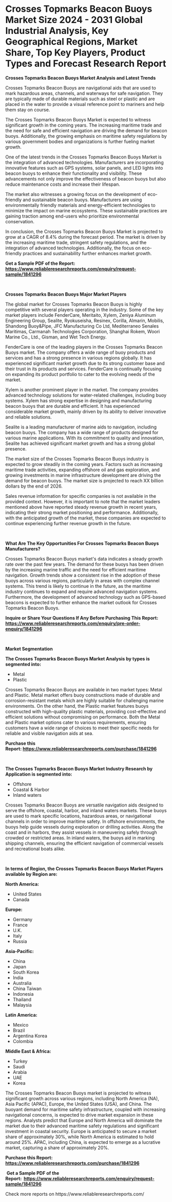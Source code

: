 <p><h1>Crosses Topmarks Beacon Buoys Market Size 2024 - 2031 Global Industrial Analysis, Key Geographical Regions, Market Share, Top Key Players, Product Types and Forecast Research Report</h1></p><p><strong>Crosses Topmarks Beacon Buoys Market Analysis and Latest Trends</strong></p>
<p><p>Crosses Topmarks Beacon Buoys are navigational aids that are used to mark hazardous areas, channels, and waterways for safe navigation. They are typically made of durable materials such as steel or plastic and are placed in the water to provide a visual reference point to mariners and help them stay on course.</p><p>The Crosses Topmarks Beacon Buoys Market is expected to witness significant growth in the coming years. The increasing maritime trade and the need for safe and efficient navigation are driving the demand for beacon buoys. Additionally, the growing emphasis on maritime safety regulations by various government bodies and organizations is further fueling market growth.</p><p>One of the latest trends in the Crosses Topmarks Beacon Buoys Market is the integration of advanced technologies. Manufacturers are incorporating innovative features such as GPS systems, solar panels, and LED lights into beacon buoys to enhance their functionality and visibility. These advancements not only improve the effectiveness of beacon buoys but also reduce maintenance costs and increase their lifespan.</p><p>The market also witnesses a growing focus on the development of eco-friendly and sustainable beacon buoys. Manufacturers are using environmentally friendly materials and energy-efficient technologies to minimize the impact on marine ecosystems. These sustainable practices are gaining traction among end-users who prioritize environmental conservation.</p><p>In conclusion, the Crosses Topmarks Beacon Buoys Market is projected to grow at a CAGR of 8.4% during the forecast period. The market is driven by the increasing maritime trade, stringent safety regulations, and the integration of advanced technologies. Additionally, the focus on eco-friendly practices and sustainability further enhances market growth.</p></p>
<p><strong>Get a Sample PDF of the Report:&nbsp; <a href="https://www.reliableresearchreports.com/enquiry/request-sample/1841296">https://www.reliableresearchreports.com/enquiry/request-sample/1841296</a></strong></p>
<p>&nbsp;</p>
<p><strong>Crosses Topmarks Beacon Buoys Major Market Players</strong></p>
<p><p>The global market for Crosses Topmarks Beacon Buoys is highly competitive with several players operating in the industry. Some of the key market players include FenderCare, Meritaito, Xylem, Zeniya Aluminum Engineering Group, Sealite, Ryokuseisha, Resinex, Corilla, Almarin, Mobilis, Shandong Buoy&Pipe, JFC Manufacturing Co Ltd, Mediterraneo Senales Maritimas, Carmanah Technologies Corporation, Shanghai Rokem, Woori Marine Co., Ltd., Gisman, and Wet Tech Energy.</p><p>FenderCare is one of the leading players in the Crosses Topmarks Beacon Buoys market. The company offers a wide range of buoy products and services and has a strong presence in various regions globally. It has experienced significant market growth due to its strong customer base and their trust in its products and services. FenderCare is continually focusing on expanding its product portfolio to cater to the evolving needs of the market.</p><p>Xylem is another prominent player in the market. The company provides advanced technology solutions for water-related challenges, including buoy systems. Xylem has strong expertise in designing and manufacturing beacon buoys that are durable and efficient. It has experienced considerable market growth, mainly driven by its ability to deliver innovative and reliable solutions.</p><p>Sealite is a leading manufacturer of marine aids to navigation, including beacon buoys. The company has a wide range of products designed for various marine applications. With its commitment to quality and innovation, Sealite has achieved significant market growth and has a strong global presence.</p><p>The market size of the Crosses Topmarks Beacon Buoys industry is expected to grow steadily in the coming years. Factors such as increasing maritime trade activities, expanding offshore oil and gas exploration, and growing investments in marine infrastructure development are driving the demand for beacon buoys. The market size is projected to reach XX billion dollars by the end of 2026.</p><p>Sales revenue information for specific companies is not available in the provided context. However, it is important to note that the market leaders mentioned above have reported steady revenue growth in recent years, indicating their strong market positioning and performance. Additionally, with the anticipated growth of the market, these companies are expected to continue experiencing further revenue growth in the future.</p></p>
<p>&nbsp;</p>
<p><strong>What Are The Key Opportunities For Crosses Topmarks Beacon Buoys Manufacturers?</strong></p>
<p><p>Crosses Topmarks Beacon Buoys market's data indicates a steady growth rate over the past few years. The demand for these buoys has been driven by the increasing marine traffic and the need for efficient maritime navigation. Growth trends show a consistent rise in the adoption of these buoys across various regions, particularly in areas with complex channel systems. This trend is likely to continue in the future, as the maritime industry continues to expand and require advanced navigation systems. Furthermore, the development of advanced technology such as GPS-based beacons is expected to further enhance the market outlook for Crosses Topmarks Beacon Buoys.</p></p>
<p><strong>Inquire or Share Your Questions If Any Before Purchasing This Report: <a href="https://www.reliableresearchreports.com/enquiry/pre-order-enquiry/1841296">https://www.reliableresearchreports.com/enquiry/pre-order-enquiry/1841296</a></strong></p>
<p>&nbsp;</p>
<p><strong>Market Segmentation</strong></p>
<p><strong>The Crosses Topmarks Beacon Buoys Market Analysis by types is segmented into:</strong></p>
<p><ul><li>Metal</li><li>Plastic</li></ul></p>
<p><p>Crosses Topmarks Beacon Buoys are available in two market types: Metal and Plastic. Metal market offers buoy constructions made of durable and corrosion-resistant metals which are highly suitable for challenging marine environments. On the other hand, the Plastic market features buoys constructed with high-quality plastic materials, providing cost-effective and efficient solutions without compromising on performance. Both the Metal and Plastic market options cater to various requirements, ensuring customers have a wide range of choices to meet their specific needs for reliable and visible navigation aids at sea.</p></p>
<p><strong>Purchase this Report:&nbsp;<a href="https://www.reliableresearchreports.com/purchase/1841296">https://www.reliableresearchreports.com/purchase/1841296</a></strong></p>
<p>&nbsp;</p>
<p><strong>The Crosses Topmarks Beacon Buoys Market Industry Research by Application is segmented into:</strong></p>
<p><ul><li>Offshore</li><li>Coastal & Harbor</li><li>Inland waters</li></ul></p>
<p><p>Crosses Topmarks Beacon Buoys are versatile navigation aids designed to serve the offshore, coastal, harbor, and inland waters markets. These buoys are used to mark specific locations, hazardous areas, or navigational channels in order to improve maritime safety. In offshore environments, the buoys help guide vessels during exploration or drilling activities. Along the coast and in harbors, they assist vessels in maneuvering safely through crowded or restricted areas. In inland waters, the buoys aid in marking shipping channels, ensuring the efficient navigation of commercial vessels and recreational boats alike.</p></p>
<p>&nbsp;</p>
<p><strong>In terms of Region, the Crosses Topmarks Beacon Buoys Market Players available by Region are:</strong></p>
<p>
    <p> <strong> North America: </strong>
        <ul>
            <li>United States</li>
            <li>Canada</li>
        </ul>
        </p> 
    <p> <strong> Europe: </strong>
        <ul>
            <li>Germany</li>
            <li>France</li>
            <li>U.K.</li>
            <li>Italy</li>
            <li>Russia</li>
        </ul>
        </p> 
    <p> <strong> Asia-Pacific: </strong>
        <ul>
            <li>China</li>
            <li>Japan</li>
            <li>South Korea</li>
            <li>India</li>
            <li>Australia</li>
            <li>China Taiwan</li>
            <li>Indonesia</li>
            <li>Thailand</li>
            <li>Malaysia</li>
        </ul>
        </p> 
    <p> <strong> Latin America: </strong>
        <ul>
            <li>Mexico</li>
            <li>Brazil</li>
            <li>Argentina Korea</li>
            <li>Colombia</li>
        </ul>
        </p> 
    <p> <strong> Middle East & Africa: </strong>
        <ul>
            <li>Turkey</li>
            <li>Saudi</li>
            <li>Arabia</li>
            <li>UAE</li>
            <li>Korea</li>
        </ul>
    </p>
    </p>
<p><p>The Crosses Topmarks Beacon Buoys market is projected to witness significant growth across various regions, including North America (NA), Asia Pacific (APAC), Europe, the United States (USA), and China. The buoyant demand for maritime safety infrastructure, coupled with increasing navigational concerns, is expected to drive market expansion in these regions. Analysts predict that Europe and North America will dominate the market due to their advanced maritime safety regulations and significant investment in coastal security. Europe is anticipated to secure a market share of approximately 30%, while North America is estimated to hold around 25%. APAC, including China, is expected to emerge as a lucrative market, capturing a share of approximately 20%.</p></p>
<p><strong>Purchase this Report: <a href="https://www.reliableresearchreports.com/purchase/1841296">https://www.reliableresearchreports.com/purchase/1841296</a></strong></p>
<p>&nbsp;<strong>Get a Sample PDF of the Report:&nbsp;&nbsp;<a href="https://www.reliableresearchreports.com/enquiry/request-sample/1841296">https://www.reliableresearchreports.com/enquiry/request-sample/1841296</a></strong></p>
<p><strong></strong></p>
<p>Check more reports on https://www.reliableresearchreports.com/</p>